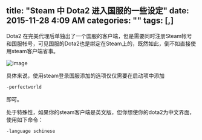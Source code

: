 title: "Steam 中 Dota2 进入国服的一些设定"
date: 2015-11-28 4:09 AM
categories: ""
tags: [,]
---

Dota2 在完美代理后单独出了一个国服的客户端，但是需要同时注册Steam帐号和国服帐号，可见国服的Dota2也是绑定在Steam上的，既然如此，倒不如直接使用steam客户端省事。

<!--more-->
![image](http://harchiko.qiniudn.com/dota-2-official.jpg)

具体来说，使用steam登录国服添加的选项仅仅需要在启动项中添加

```bash
-perfectworld
```
即可。

处于特殊性，如果你的steam客户端是英文版，但你想使你的dota2为中文界面，使用如下命令：
```bash
-language schinese 
```
